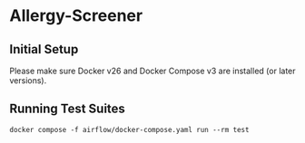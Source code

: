 # Allergy-Screener

## Initial Setup

Please make sure Docker v26 and Docker Compose v3 are installed (or later versions).

## Running Test Suites

`docker compose -f airflow/docker-compose.yaml run --rm test`